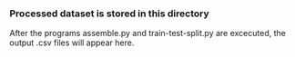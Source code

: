 ### Processed dataset is stored in this directory 

After the programs assemble.py and train-test-split.py  are excecuted, the output .csv files will appear here.
